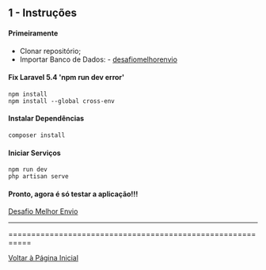 ## 1 - Instruções

#### Primeiramente

* Clonar repositório;
* Importar Banco de Dados: - [desafiomelhorenvio](_SQL/base_desafiomelhorenvio.sql)


#### Fix Laravel 5.4 'npm run dev error'
```
npm install
npm install --global cross-env
```

#### Instalar Dependências
```
composer install
```

#### Iniciar Serviços

```
npm run dev
php artisan serve
```

#### Pronto, agora é só testar a aplicação!!!
[Desafio Melhor Envio](http://localhost:8000/)
***

===========================================================

[Voltar à Página Inicial](README.md)